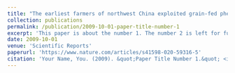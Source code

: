 ```yaml
---
title: "The earliest farmers of northwest China exploited grain-fed pheasants not chickens"
collection: publications
permalink: /publication/2009-10-01-paper-title-number-1
excerpt: 'This paper is about the number 1. The number 2 is left for future work.'
date: 2009-10-01
venue: 'Scientific Reports'
paperurl: 'https://www.nature.com/articles/s41598-020-59316-5'
citation: 'Your Name, You. (2009). &quot;Paper Title Number 1.&quot; <i>Journal 1</i>. 1(1).'
---
```

